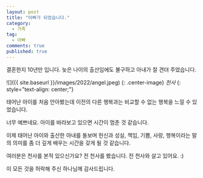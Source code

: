 ```yaml
---
layout: post
title: "아빠가 되었습니다."
category:
  - 가족
tag:
  - 아빠
comments: true
published: true
---
```


결혼한지 10년만 입니다.
늦은 나이의 출산임에도 불구하고 아내가 잘 견뎌 주었습니다.

![]({{ site.baseurl }}/images/2022/angel.jpeg)
{: .center-image}
*천사*
{: style="text-align: center;"}

태어난 아이를 처음 안아봤는데 이전의 다른 행복과는 비교할 수 없는 행복을 느낄 수 있었습니다.

너무 예쁘네요. 아이를 바라보고 있으면 시간이 멈춘 것 같습니다.

이제 태어난 아이와 출산한 아내를 돌보며 헌신과 성실, 책임, 기쁨, 사랑, 행복이라는 말의 의미를 좀 더 깊게 배우는 시간을 갖게 될 것 같습니다.

여러분은 천사를 본적 있으신가요?
전 천사를 봤습니다. 전 천사와 살고 있어요. :)

이 모든 것을 허락해 주신 하나님께 감사드립니다.